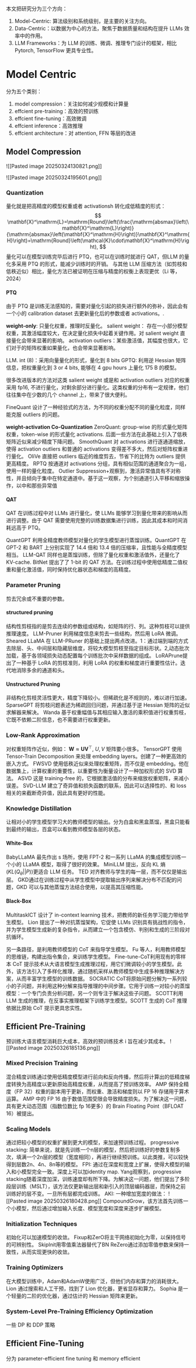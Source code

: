 
本文把研究分为三个方向：
1. Model-Centric: 算法级别和系统级别，是主要的关注方向。
2. Data-Centric：以数据为中心的方法，聚焦于数据质量和结构在提升 LLMs 效率中的作用。
3. LLM Frameworks：为 LLM 的训练、微调、推理专门设计的框架，相比 Pytorch, TensorFlow 更具专业性。

# Model Centric
分为五个类别：
1. model compression：关注如何减少规模和计算量
2. effcient pre-training：高效的预训练
3. effcient fine-tuning：高效微调
4. effcient inference：高效推理
5. effcient architecture：对 attention, FFN 等层的改进

## Model Compression
![[Pasted image 20250324130821.png]]

![[Pasted image 20250324195601.png]]
### Quantization
量化就是把高精度的模型权重或者 activationsh 转化成低精度的形式：
$$
\mathbf{X}^\mathrm{L}=\mathrm{Round}\left(\frac{\mathrm{absmax}\left(\mathbf{X}^\mathrm{L}\right)}{\mathrm{absmax}\left(\mathbf{X}^\mathrm{H}\right)}\mathbf{X}^\mathrm{H}\right)=\mathrm{Round}\left(\mathcal{K}\cdot\mathbf{X}^\mathrm{H}\right),
$$
量化可以在模型训练完毕后进行 PTQ，也可以在训练时就进行 QAT，但LLM 的量化多采用 PTQ 的形式，能减少训练时的开销。
与其他 LLM 压缩方法（如剪枝和低秩近似）相比，量化方法已被证明在压缩与精度的权衡上表现更优（Li 等，2024）

#### PTQ
由于 PTQ 是训练无法感知的，需要对量化引起的损失进行额外的弥补，因此会有一个小的 calibration dataset 去更新量化后的参数或者 activations。.


**weight-only**: 
只量化权重，推理时反量化。
salient weight： 存在一小部分模型权重，其激活幅度较大，在决定量化损失中起着关键作用。对 salient weight 直接量化会带来显著的影响。
activation outliers：某些激活值，其幅度也很大，它们对于的矩阵权重如果量化，也会带来显著影响。

LLM. int (8)：采用向量量化的形式，量化到 8 bits
GPTQ: 利用逆 Hessian 矩阵信息，把权重量化到 3 or 4 bits, 能够在 4 gpu hours 上量化 175 B 的模型。

很多改进版本的方法对这类 salient weight 或是和 activation outliers 对应的权重采用 fp16, 不进行量化，对剩余部分进行量化。这类权重的分布有一定规律，他们往往集中在少数的几个 channel 上，带来了很大便利。

FineQuant 设计了一种经验式的方法，为不同的权重分配不同的量化粒度，同样能克服 outliers 的问题。

**weight-activation Co-Quantization**
ZeroQuant: group-wise 的形式量化矩阵权重，token-wise 的形式量化 activations. 后面一些方法在此基础上引入了低秩矩阵近似来减少精度下降问题。
SmoothQuant 对 activations 进行逐通道缩放，使得 activation outliers 和普通的 activations 变得差不多大，然后对矩阵权重进行量化。
OliVe 直接把 outliers 临近的维度剪去，节省下的比特为 outliers 提供更高精度。
RPTQ 按通道对 activations 分组，具有相似范围的通道聚合为一组，使用一样的量化粒度。
 Outlier Suppression+观察到，激活异常值具有不对称性，并且倾向于集中在特定通道中。基于这一观察，为个别通道引入平移和缩放操作，以中和那些异常值

#### QAT
QAT 在训练过程中对 LLMs 进行量化，使 LLMs 能够学习到量化带来的影响从而进行调整。由于 QAT 需要使用完整的训练数据集进行训练，因此其成本和时间消耗远高于 PTQ。

QuantGPT 利用全精度教师模型对量化的学生模型进行蒸馏训练。QuantGPT 在 GPT-2 和 BART 上分别实现了 14.4 倍和 13.4 倍的压缩率，且性能与全精度模型相当。
LLM-QAT 同样也是蒸馏训练，但除了量化权重和激活值外，还量化了 KV-cache.
BitNet 提出了了 1-bit 的 QAT 方法。在训练过程中使用低精度二值权重和量化激活值，同时保持优化器状态和梯度的高精度。

### Parameter Pruning
剪去冗余或不重要的参数。

#### structured pruning
结构性剪枝指的是剪去连续的参数组或结构，如矩阵的行、列。这种剪枝可以提供推理速度。
LLM-Pruner 利用梯度信息来剪去一些结构，然后用 LoRA 微调。
Sheared LLaMA 在 LLM-PRuner 的基础上提出两点改进。1：通过端到端的方式去除层、头、中间层和隐藏层维度，将较大模型剪枝至指定目标形状。2,动态批次加载，基于各领域损失动态配置每个训练批次中采样数据的组成。
LoRAPrune提出了一种基于 LoRA 的剪枝准则，利用 LoRA 的权重和梯度进行重要性估计。迭代地消除多余的通道和头。

#### Unstructured Pruning
非结构化剪枝灵活性更大，精度下降较小。但稀疏化是不规则的，难以进行加速。
SparseGPT 将剪枝问题表述为稀疏回归问题，并通过基于逆 Hessian 矩阵的近似求解器来解决。
Wanda 基于权重幅值与其相应输入激活的乘积值进行权重剪枝，它既不依赖二阶信息，也不需要进行权重更新。

### Low-Rank Approximation
对权重矩阵作近似，例如： $\mathbf{W}\approx\mathbf{U}\mathbf{V}^\top$, $U,V$ 矩阵要小很多。
TensorGPT 使用 Tensor-Train Decomposition 来处理 embedding layers。创建了一种更高效的嵌入方式。
FWSVD 使用低秩近似来处理权重矩阵，而不仅是 embedding。他在数据集上，计算权重的重要性，以重要性为衡量设计了一种加权形式的 SVD 算法。
ASVD 这是 training-free 的，它根据激活值的分布来缩放权重矩阵，来减小误差。
SVD-LLM 建立了奇异值和损失函数的联系，因此可以选择性的、和 loss 相关的来截断奇异值，因此具有更好的性能。

### Knowledge Distillation
让相对小的学生模型学习大的教师模型的输出。分为白盒和黑盒蒸馏，黑盒只能看到最终的输出，百盒可以看到教师模型各层的状态。

#### White-Box
BabyLLaMA 最先作出 s 场所，使用 FPT-2 和一系列 LLaMA 的集成模型训练一个小的 LLaMA 模型，取得了很好的效果。
MiniLLM 提出，反向 KL 熵($KL(Q_{\theta}||P)$)更适合 LLM 任务。
TED 对齐教师与学生的每一层，而不仅仅是输出层。
GKD通过在训练过程中从学生模型中提取输出序列来解决分布不匹配的问题，GKD 可以与其他蒸馏方法结合使用，以提高其压缩性能。

#### Black-Box
MultitaskICT 设计了 in-context learning 技术，把教师的新任务学习能力带给学生模型。
Lion 提出了一种对抗蒸馏架构，它促使 LLMs 识别具有挑战性的指令，并为学生模型生成新的复杂指令，从而建立一个包含模仿、判别和生成的三阶段对抗循环。

另一条路径，是利用教师模型的 CoT 来指导学生模型。
Fu 等人，利用教师模型的思维链，构建出指令集合，来训练学生模型。
Fine-tune-CoT利用现有的零样本 CoT 提示技术从大语言模型生成推理过程，用它们微调较小的学生模型。此外，该方法引入了多样化推理，通过随机采样从教师模型中生成多种推理解决方案，从而丰富学生模型的训练数据。
SOCRATIC CoT将原始问题分解为一系列较小的子问题，并利用这种分解来指导推理的中间步骤。它用于训练一对较小的蒸馏模型：一个专门负责分析问题，另一个则专注于解决这些子问题。
SCOTT利用 LLM 生成的推理，在反事实推理框架下训练学生模型。SCOTT 生成的 CoT 推理依据比原始 CoT 提示更具忠实性。

## Efficient Pre-Training
预训练大语言模型消耗巨大成本，高效的预训练技术 i 旨在减少其成本。
![[Pasted image 20250326185136.png]]
### Mixed Precision Training
混合精度训练通过使用低精度模型进行前向和反向传播，然后将计算出的低精度梯度转换为高精度以更新原始高精度权重，从而提高了预训练效率。
AMP 保持全精度（FP 32）权重的副本用于更新，而权重、激活和梯度则以 FP 16 存储用于算术运算。
AMP 中的 FP 16 由于数值范围受限会导致精度损失。为了解决这一问题，具有更大动态范围（指数位数比 fp 16更多）的 Brain Floating Point（BFLOAT 16）被提出。
### Scaling Models
通过把较小模型的权重扩展到更大的模型，来加速预训练过程。
progressive stacking: 简单来说，就是先训练一个n层的模型，然后把训练好的参数复制多次，填满一个2n层的模型（宽度相同），再进行继续预训练。以此类推，可以较快得到层数2n、4n、8n等的模型。
FPI: 通过在深度和宽度上扩展，使得大模型的输入和小模型完全一致。深度上可以加identity map.
Yang观察到，progressive stacking随着深度加深，训练速度却有所下降。为解决这一问题，他们提出了多阶段层训练（MSLT），该方法仅更新输出层和新引入的顶层编码器层，而保持之前训练好的层不变。一旦所有层都完成训练。
AKI: 一种增加宽度的做法：
![[Pasted image 20250326180428.png]]
CompoundGrow，该方法首先训练一个小模型，然后通过增加输入长度、模型宽度和深度来逐步扩展模型。

### Initialization Techniques
初始化可以加速模型的收敛。
Fixup和ZerO将主干网络初始化为零，以保持信号的可辨别性。
SkipInit用零值乘法器替代了BN
ReZero通过添加零值参数来保持一致性，从而实现更快的收敛。

### Training Optimizers
在大模型训练中，Adam和AdamW使用广泛，但他们内存和算力的消耗很大。
Lion 通过搜索和人工干预，找到了 Lion 优化器，更省显存和算力。
Sophia 是一个轻量的二阶的优化器，通过估计的 Hessian 矩阵来更新。
### System-Level Pre-Training Efficiency Optimization
一些 DP 和 DDP 策略

## Efficient Fine-Tuning
分为 parameter-efficient fine tuning 和 memory efficient

